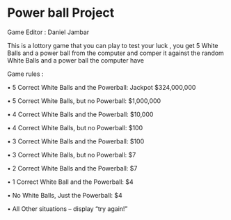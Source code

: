 # Power ball Project
Game Editor : Daniel Jambar

This is a lottory game that you can play to test your luck , 
you get 5  White Balls and a power ball from the computer and comper it against the random White Balls and a power ball the computer have

Game rules :

• 5 Correct White Balls and the Powerball: Jackpot $324,000,000

• 5 Correct White Balls, but no Powerball: $1,000,000

• 4 Correct White Balls and the Powerball: $10,000

• 4 Correct White Balls, but no Powerball: $100

• 3 Correct White Balls and the Powerball: $100

• 3 Correct White Balls, but no Powerball: $7

• 2 Correct White Balls and the Powerball: $7

• 1 Correct White Ball and the Powerball: $4

• No White Balls, Just the Powerball: $4

• All Other situations – display “try again!”